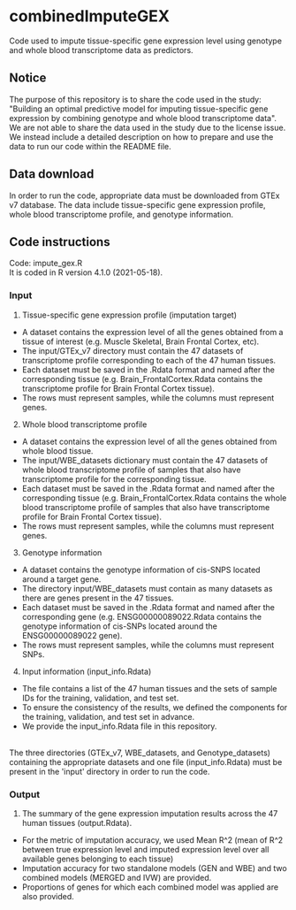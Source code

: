 # combinedImputeGEX
Code used to impute tissue-specific gene expression level using genotype and whole blood transcriptome data as predictors.


## Notice
The purpose of this repository is to share the code used in the study: "Building an optimal predictive model for imputing tissue-specific gene expression by combining genotype and whole blood transcriptome data".
We are not able to share the data used in the study due to the license issue. We instead include a detailed description on how to prepare and use the data to run our code within the README file.


## Data download
In order to run the code, appropriate data must be downloaded from GTEx v7 database. The data include tissue-specific gene expression profile, whole blood transcriptome profile, and genotype information. 


## Code instructions
Code: impute_gex.R
<br/> 
It is coded in R version 4.1.0 (2021-05-18).


### Input 
1. Tissue-specific gene expression profile (imputation target)
* A dataset contains the expression level of all the genes obtained from a tissue of interest (e.g. Muscle Skeletal, Brain Frontal Cortex, etc).
* The input/GTEx_v7 directory must contain the 47 datasets of transcriptome profile corresponding to each of the 47 human tissues.
* Each dataset must be saved in the .Rdata format and named after the corresponding tissue (e.g. Brain_FrontalCortex.Rdata contains the transcriptome profile for Brain Frontal Cortex tissue).
* The rows must represent samples, while the columns must represent genes.
2. Whole blood transcriptome profile
* A dataset contains the expression level of all the genes obtained from whole blood tissue.
* The input/WBE_datasets dictionary must contain the 47 datasets of whole blood transcriptome profile of samples that also have transcriptome profile for the corresponding tissue.
* Each dataset must be saved in the .Rdata format and named after the corresponding tissue (e.g. Brain_FrontalCortex.Rdata contains the whole blood transcriptome profile of samples that also have transcriptome profile for Brain Frontal Cortex tissue).
* The rows must represent samples, while the columns must represent genes.
3. Genotype information
* A dataset contains the genotype information of cis-SNPS located around a target gene.
* The directory input/WBE_datasets must contain as many datasets as there are genes present in the 47 tissues.
* Each dataset must be saved in the .Rdata format and named after the corresponding gene (e.g. ENSG00000089022.Rdata contains the genotype information of cis-SNPs located around the ENSG00000089022 gene).
* The rows must represent samples, while the columns must represent SNPs.
4. Input information (input_info.Rdata)
* The file contains a list of the 47 human tissues and the sets of sample IDs for the training, validation, and test set.
* To ensure the consistency of the results, we defined the components for the training, validation, and test set in advance.
* We provide the input_info.Rdata file in this repository.
<br/>
The three directories (GTEx_v7, WBE_datasets, and Genotype_datasets) containing the appropriate datasets and one file (input_info.Rdata) must be present in the 'input' directory in order to run the code.


### Output 
1. The summary of the gene expression imputation results across the 47 human tissues (output.Rdata).
* For the metric of imputation accuracy, we used Mean R^2 (mean of R^2 between true expression level and imputed expression level over all available genes belonging to each tissue)
* Imputation accuracy for two standalone models (GEN and WBE) and two combined models (MERGED and IVW) are provided.
* Proportions of genes for which each combined model was applied are also provided.

